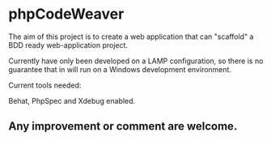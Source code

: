 phpCodeWeaver
============================

The aim of this project is to create a web application that can "scaffold" a BDD ready web-application project.


Currently have only been developed on a LAMP configuration, so there is no guarantee that in will run on a Windows development environment.


Current tools needed:

Behat, PhpSpec and Xdebug enabled.


Any improvement or comment are welcome.
---------------------------------------